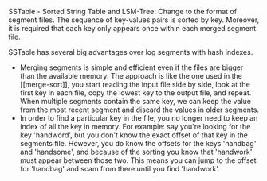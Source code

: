 SSTable - Sorted String Table and LSM-Tree: Change to the format of segment files. The sequence of key-values pairs is sorted by key. Moreover, it is required that each key only appears once within each merged segment file.

SSTable has several big advantages over log segments with hash indexes.
- Merging segments is simple and efficient even if the files are bigger than the available memory. The approach is like the one used in the [[merge-sort]], you start reading the input file side by side, look at the first key in each file, copy the lowest key to the output file, and repeat. When multiple segments contain the same key, we can keep the value from the most recent segment and discard the values in older segments.
- In order to find a particular key in the file, you no longer need to keep an index of all the key in memory. For example: say you're looking for the key 'handword', but you don't know the exact offset of that key in the segments file. However, you do know the offsets for the keys 'handbag' and 'handsome', and because of the sorting you know that 'handwork' must appear between those two. This means you can jump to the offset for 'handbag' and scam from there until you find 'handwork'.
